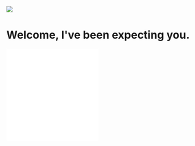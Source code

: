 ![](http://www.getaprogrammer.com.au/wp-content/uploads/2020/04/react.jpg)
# Welcome, I've been expecting you.

![](./image.svg)
